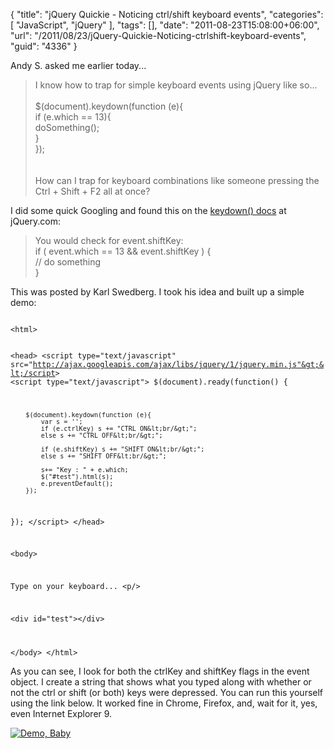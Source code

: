 {
	"title": "jQuery Quickie - Noticing ctrl/shift keyboard events",
	"categories": [
		"JavaScript",
		"jQuery"
	],
	"tags": [],
	"date": "2011-08-23T15:08:00+06:00",
	"url": "/2011/08/23/jQuery-Quickie-Noticing-ctrlshift-keyboard-events",
	"guid": "4336"
}

Andy S. asked me earlier today...
<p/>
<blockquote>
I know how to trap for simple keyboard events using jQuery like so...
<br/><br/>
$(document).keydown(function (e){<br/>
   if (e.which == 13){<br/>
       doSomething();<br/>
   }<br/>
});<br/>
<br/><br/>
How can I trap for keyboard combinations like someone pressing the Ctrl + Shift + F2 all at once?
</blockquote>
<!--more-->
<p>

I did some quick Googling and found this on the <a href="http://api.jquery.com/keydown/#comment-73042279/">keydown() docs</a> at jQuery.com:

<p>

<blockquote>
You would check for event.shiftKey:<br/>
if ( event.which == 13 && event.shiftKey ) {<br/>
// do something<br/>
}<br/>
</blockquote>

<p>

This was posted by Karl Swedberg. I took his idea and built up a simple demo:

<p>

<code>
&lt;html&gt;
	
&lt;head&gt;
&lt;script type="text/javascript" src="http://ajax.googleapis.com/ajax/libs/jquery/1/jquery.min.js"&gt;&lt;/script&gt;
   &lt;script type="text/javascript"&gt;
   $(document).ready(function() {
	   
		$(document).keydown(function (e){
			var s = '';
			if (e.ctrlKey) s += "CTRL ON&lt;br/&gt;";
			else s += "CTRL OFF&lt;br/&gt;";

			if (e.shiftKey) s += "SHIFT ON&lt;br/&gt;";
			else s += "SHIFT OFF&lt;br/&gt;";

			s+= "Key : " + e.which;
			$("#test").html(s);		 
			e.preventDefault();
		});
   });
   &lt;/script&gt;
&lt;/head&gt;

&lt;body&gt;
	
Type on your keyboard...
&lt;p/&gt;

&lt;div id="test"&gt;&lt;/div&gt;

&lt;/body&gt;
&lt;/html&gt;
</code>

<p>

As you can see, I look for both the ctrlKey and shiftKey flags in the event object. I create a string that shows what you typed along with whether or not the ctrl or shift (or both) keys were depressed. You can run this yourself using the link below. It worked fine in Chrome, Firefox, and, wait for it, yes, even Internet Explorer 9. 

<p>


<a href="http://www.raymondcamden.com/demos/aug232011/test2.html"><img src="https://static.raymondcamden.com/images/cfjedi/icon_128.png" title="Demo, Baby" border="0"></a>